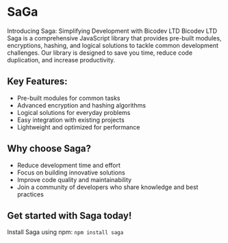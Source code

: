 # SaGa
Introducing Saga: Simplifying Development with Bicodev LTD  Bicodev LTD 
Saga is a comprehensive JavaScript library that provides pre-built modules, encryptions, hashing, and logical solutions to tackle common development challenges. Our library is designed to save you time, reduce code duplication, and increase productivity.

## Key Features:

- Pre-built modules for common tasks
- Advanced encryption and hashing algorithms
- Logical solutions for everyday problems
- Easy integration with existing projects
- Lightweight and optimized for performance

## Why choose Saga?

- Reduce development time and effort
- Focus on building innovative solutions
- Improve code quality and maintainability
- Join a community of developers who share knowledge and best practices

## Get started with Saga today!

Install Saga using npm: `npm install saga`
